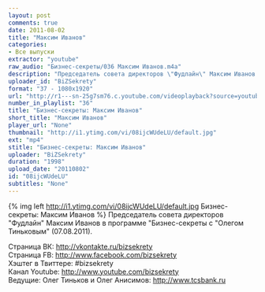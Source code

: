 ```yaml
---
layout: post
comments: true
date: 2011-08-02
title: "Максим Иванов"
categories:
- Все выпуски
extractor: "youtube"
raw_audio: "Бизнес-секреты/036 Максим Иванов.m4a"
description: "Председатель совета директоров \"Фудлайн\" Максим Иванов в программе \"Бизнес-секреты с \"Олегом Тиньковым\" (07.08.2011).\n\nСтраница ВК: http://vkontakte.ru/bizsekrety\nСтраница FB: http://www.facebook.com/bizsekrety\nХэштег в Твиттере: #bizsekrety\nКанал Youtube: http://www.youtube.com/bizsekrety\nВедущие: Олег Тиньков и Олег Анисимов: http://www.tcsbank.ru"
uploader_id: "BiZSekrety"
format: "37 - 1080x1920"
url: "http://r1---sn-25g7sm76.c.youtube.com/videoplayback?source=youtube&key=yt1&itag=37&sparams=cp%2Cid%2Cip%2Cipbits%2Citag%2Cratebypass%2Csource%2Cupn%2Cexpire&ip=92.255.182.31&ratebypass=yes&ipbits=8&expire=1362528765&sver=3&newshard=yes&upn=Jm8CjoO0jFQ&cp=U0hVR1VNVl9LT0NONV9NR1pIOm94WGx5X3E4UWJ4&id=d3c8a371651d78b5&mt=1362504378&mv=m&ms=au&fexp=916807%2C916623%2C920704%2C912806%2C902000%2C922403%2C922405%2C929901%2C913605%2C925006%2C906938%2C931202%2C908529%2C920201%2C930101%2C930603%2C906834%2C926403%2C913570%2C901451&signature=B9B17B69404B4D3817102CEC6BF68C9EEDE716BB.61D4A5A49F7DAB951904DFA4CF30187185BAE9F2"
number_in_playlist: "36"
title: "Бизнес-секреты: Максим Иванов"
short_title: "Максим Иванов"
player_url: "None"
thumbnail: "http://i1.ytimg.com/vi/08ijcWUdeLU/default.jpg"
ext: "mp4"
stitle: "Бизнес-секреты: Максим Иванов"
uploader: "BiZSekrety"
duration: "1998"
upload_date: "20110802"
id: "08ijcWUdeLU"
subtitles: "None"
---
```


{% img left http://i1.ytimg.com/vi/08ijcWUdeLU/default.jpg Бизнес-секреты: Максим Иванов %}
Председатель совета директоров "Фудлайн" Максим Иванов в программе "Бизнес-секреты с "Олегом Тиньковым" (07.08.2011).  
  
Страница ВК: http://vkontakte.ru/bizsekrety  
Страница FB: http://www.facebook.com/bizsekrety  
Хэштег в Твиттере: #bizsekrety  
Канал Youtube: http://www.youtube.com/bizsekrety  
Ведущие: Олег Тиньков и Олег Анисимов: http://www.tcsbank.ru
